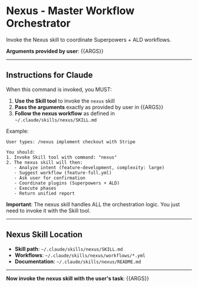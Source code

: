 # Nexus - Master Workflow Orchestrator

Invoke the Nexus skill to coordinate Superpowers + ALD workflows.

**Arguments provided by user**: {{ARGS}}

---

## Instructions for Claude

When this command is invoked, you MUST:

1. **Use the Skill tool** to invoke the `nexus` skill
2. **Pass the arguments** exactly as provided by user in {{ARGS}}
3. **Follow the nexus workflow** as defined in `~/.claude/skills/nexus/SKILL.md`

Example:
```
User types: /nexus implement checkout with Stripe

You should:
1. Invoke Skill tool with command: "nexus"
2. The nexus skill will then:
   - Analyze intent (feature-development, complexity: large)
   - Suggest workflow (feature-full.yml)
   - Ask user for confirmation
   - Coordinate plugins (Superpowers + ALD)
   - Execute phases
   - Return unified report
```

**Important**: The nexus skill handles ALL the orchestration logic. You just need to invoke it with the Skill tool.

---

## Nexus Skill Location

- **Skill path**: `~/.claude/skills/nexus/SKILL.md`
- **Workflows**: `~/.claude/skills/nexus/workflows/*.yml`
- **Documentation**: `~/.claude/skills/nexus/README.md`

---

**Now invoke the nexus skill with the user's task**: {{ARGS}}
